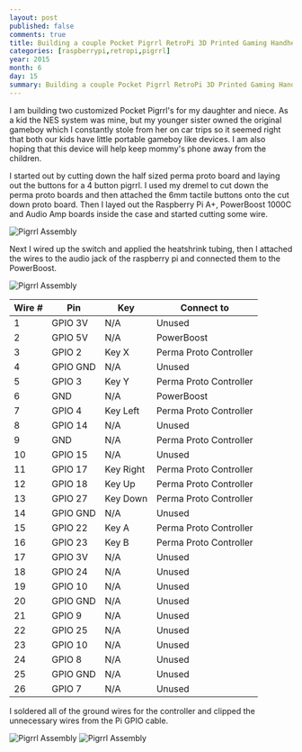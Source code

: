 ```yaml
---
layout: post
published: false
comments: true
title: Building a couple Pocket Pigrrl RetroPi 3D Printed Gaming Handhelds
categories: [raspberrypi,retropi,pigrrl]
year: 2015
month: 6
day: 15
summary: Building a couple Pocket Pigrrl RetroPi 3D Printed Gaming Handhelds
---
```


I am building two customized Pocket Pigrrl's for my daughter and niece.  As a kid the NES system was mine, but my younger sister owned the original gameboy which I constantly stole from her on car trips so it seemed right that both our kids have little portable gameboy like devices. I am also hoping that this device will help keep mommy's phone away from the children.

I started out by cutting down the half sized perma proto board and laying out the buttons for a 4 button pigrrl.  I used my dremel to cut down the perma proto boards and then attached the 6mm tactile buttons onto the cut down proto board. Then I layed out the Raspberry Pi A+, PowerBoost 1000C and Audio Amp boards inside the case and started cutting some wire.

<img alt="Pigrrl Assembly" src="http://garthvh.com/assets/img/pigrrl/pigrrl_assembly_1.jpg" class="img-responsive img-rounded" />

Next I wired up the switch and applied the heatshrink tubing, then I attached the wires to the audio jack of the raspberry pi and connected them to the PowerBoost.

<img alt="Pigrrl Assembly" src="http://garthvh.com/assets/img/pigrrl/pigrrl_assembly_2.jpg" class="img-responsive img-rounded" />

<table class="table">
  <thead>
    <tr>
      <th>Wire #</th>
      <th>Pin</th>
      <th>Key</th>
      <th>Connect to</th>
    </tr>
  </thead>
  <tbody>
    <tr>
      <td>1</td>
      <td>GPIO 3V</td>
      <td>N/A</td>
      <td>Unused</td>
    </tr>
    <tr>
      <td>2</td>
      <td>GPIO 5V</td>
      <td>N/A</td>
      <td>PowerBoost</td>
    </tr>
    <tr>
      <td>3</td>
      <td>GPIO 2</td>
      <td>Key X</td>
      <td>Perma Proto Controller</td>
    </tr>
    <tr>
      <td>4</td>
      <td>GPIO GND</td>
      <td>N/A</td>
      <td>Unused</td>
    </tr>
    <tr>
      <td>5</td>
      <td>GPIO 3</td>
      <td>Key Y</td>
      <td>Perma Proto Controller</td>
    </tr>
    <tr>
      <td>6</td>
      <td>GND</td>
      <td>N/A</td>
      <td>PowerBoost</td>
    </tr>
    <tr>
      <td>7</td>
      <td>GPIO 4</td>
      <td>Key Left</td>
      <td>Perma Proto Controller</td>
    </tr>
    <tr>
      <td>8</td>
      <td>GPIO 14</td>
      <td>N/A</td>
      <td>Unused</td>
    </tr>
    <tr>
      <td>9</td>
      <td>GND</td>
      <td>N/A</td>
      <td>Perma Proto Controller</td>
    </tr>
    <tr>
      <td>10</td>
      <td>GPIO 15</td>
      <td>N/A</td>
      <td>Unused</td>
    </tr>
    <tr>
      <td>11</td>
      <td>GPIO 17</td>
      <td>Key Right</td>
      <td>Perma Proto Controller</td>
    </tr>
    <tr>
      <td>12</td>
      <td>GPIO 18</td>
      <td>Key Up</td>
      <td>Perma Proto Controller</td>
    </tr>
    <tr>
      <td>13</td>
      <td>GPIO 27</td>
      <td>Key Down</td>
      <td>Perma Proto Controller</td>
    </tr>
    <tr>
      <td>14</td>
      <td>GPIO GND</td>
      <td>N/A</td>
      <td>Unused</td>
    </tr>
    <tr>
      <td>15</td>
      <td>GPIO 22</td>
      <td>Key A</td>
      <td>Perma Proto Controller</td>
    </tr>
    <tr>
      <td>16</td>
      <td>GPIO 23</td>
      <td>Key B</td>
      <td>Perma Proto Controller</td>
    </tr>
    <tr>
      <td>17</td>
      <td>GPIO 3V</td>
      <td>N/A</td>
      <td>Unused</td>
    </tr>
    <tr>
      <td>18</td>
      <td>GPIO 24</td>
      <td>N/A</td>
      <td>Unused</td>
    </tr>
    <tr>
      <td>19</td>
      <td>GPIO 10</td>
      <td>N/A</td>
      <td>Unused</td>
    </tr>
    <tr>
      <td>20</td>
      <td>GPIO GND</td>
      <td>N/A</td>
      <td>Unused</td>
    </tr>
    <tr>
      <td>21</td>
      <td>GPIO 9</td>
      <td>N/A</td>
      <td>Unused</td>
    </tr>
    <tr>
      <td>22</td>
      <td>GPIO 25</td>
      <td>N/A</td>
      <td>Unused</td>
    </tr>
    <tr>
      <td>23</td>
      <td>GPIO 10</td>
      <td>N/A</td>
      <td>Unused</td>
    </tr>
    <tr>
      <td>24</td>
      <td>GPIO 8</td>
      <td>N/A</td>
      <td>Unused</td>
    </tr>
    <tr>
      <td>25</td>
      <td>GPIO GND</td>
      <td>N/A</td>
      <td>Unused</td>
    </tr>
    <tr>
      <td>26</td>
      <td>GPIO 7</td>
      <td>N/A</td>
      <td>Unused</td>
    </tr>
  </tbody>
</table>

I soldered all of the ground wires for the controller and clipped the unnecessary wires from the Pi GPIO cable.

<img alt="Pigrrl Assembly" src="http://garthvh.com/assets/img/pigrrl/pigrrl_assembly_3.jpg" class="img-responsive img-rounded" />

<img alt="Pigrrl Assembly" src="http://garthvh.com/assets/img/pigrrl/pigrrl_assembly_4.jpg" class="img-responsive img-rounded" />
